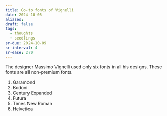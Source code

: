 ```yaml
---
title: Go-to fonts of Vignelli
date: 2024-10-05
aliases: 
draft: false
tags:
  - thoughts
  - seedlings
sr-due: 2024-10-09
sr-interval: 4
sr-ease: 270
---
```

The designer Massimo Vignelli used only six fonts in all his designs. These fonts are all non-premium fonts.

1. Garamond
2. Bodoni
3. Century Expanded
4. Futura
5. Times New Roman
6. Helvetica